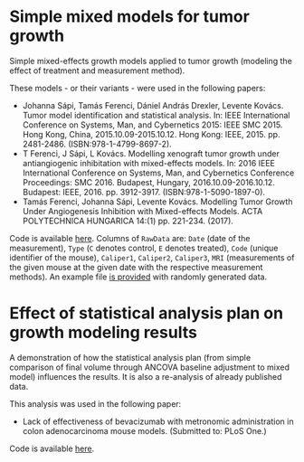 # Simple mixed models for tumor growth

Simple mixed-effects growth models applied to tumor growth (modeling the effect of treatment and measurement method).

These models - or their variants - were used in the following papers:
* Johanna Sápi, Tamás Ferenci, Dániel András Drexler, Levente Kovács. Tumor model identification and statistical analysis. In: IEEE International Conference on Systems, Man, and Cybernetics 2015: IEEE SMC 2015. Hong Kong, China, 2015.10.09-2015.10.12. Hong Kong: IEEE, 2015. pp. 2481-2486. (ISBN:978-1-4799-8697-2).
* T Ferenci, J Sápi, L Kovács. Modelling xenograft tumor growth under antiangiogenic inhibitation with mixed-effects models. In: 2016 IEEE International Conference on Systems, Man, and Cybernetics Conference Proceedings: SMC 2016. Budapest, Hungary, 2016.10.09-2016.10.12. Budapest: IEEE, 2016. pp. 3912-3917. (ISBN:978-1-5090-1897-0).
* Tamás Ferenci, Johanna Sápi, Levente Kovács. Modelling Tumor Growth Under Angiogenesis Inhibition with Mixed-effects Models. ACTA POLYTECHNICA HUNGARICA 14:(1) pp. 221-234. (2017).

Code is available [here](https://github.com/tamas-ferenci/TumorGrowthMixedEffects/blob/master/TumorGrowthMixedEffects.R). Columns of `RawData` are: `Date` (date of the measurement), `Type` (`C` denotes control, `E` denotes treated), `Code` (unique identifier of the mouse), `Caliper1`, `Caliper2`, `Caliper3`, `MRI` (measurements of the given mouse at the given date with the respective measurement methods). An example file [is provided](https://github.com/tamas-ferenci/TumorGrowthMixedEffects/blob/master/RawDataExample.csv) with randomly generated data.

# Effect of statistical analysis plan on growth modeling results

A demonstration of how the statistical analysis plan (from simple comparison of final volume through ANCOVA baseline adjustment to mixed model) influences the results. It is also a re-analysis of already published data.

This analysis was used in the following paper:
* Lack of effectiveness of bevacizumab with metronomic administration in colon adenocarcinoma mouse models. (Submitted to: PLoS One.)

Code is available [here](https://github.com/tamas-ferenci/TumorGrowthMixedEffects/blob/master/NewPLOSOne.R).